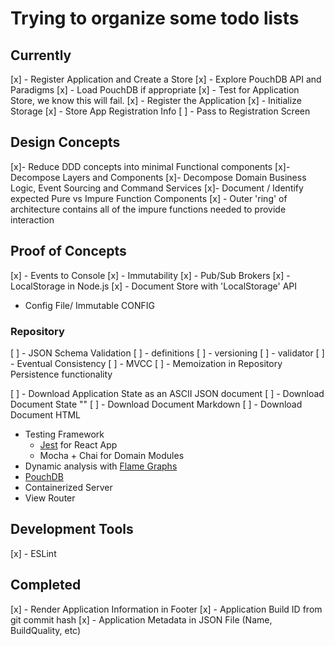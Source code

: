 # Trying to organize some todo lists

## Currently

[x] - Register Application and Create a Store
[x]   - Explore PouchDB API and Paradigms
[x]   - Load PouchDB if appropriate
[x]   - Test for Application Store, we know this will fail.
[x]   - Register the Application
[x]   - Initialize Storage
[x]   - Store App Registration Info
[ ]   - Pass to Registration Screen

## Design Concepts

[x]- Reduce DDD concepts into minimal Functional components
[x]- Decompose Layers and Components
[x]- Decompose Domain Business Logic, Event Sourcing and Command Services
[x]- Document / Identify expected Pure vs Impure Function Components
[x]  - Outer 'ring' of architecture contains all of the impure functions needed to provide interaction

## Proof of Concepts

[x] - Events to Console
[x] - Immutability
[x] - Pub/Sub Brokers
[x] - LocalStorage in Node.js
[x] - Document Store with 'LocalStorage' API

- Config File/ Immutable CONFIG

### Repository

[ ] - JSON Schema Validation
[ ] - definitions
[ ] - versioning
[ ] - validator
[ ] - Eventual Consistency
[ ] - MVCC
[ ] - Memoization in Repository Persistence functionality
 
[ ] - Download Application State as an ASCII JSON document
[ ] - Download Document State ""
[ ] - Download Document Markdown
[ ] - Download Document HTML
 
- Testing Framework
  - [Jest](https://jestjs.io/docs/en/getting-started) for React App
  - Mocha + Chai for Domain Modules
- Dynamic analysis with [Flame Graphs](https://nodejs.org/en/docs/guides/diagnostics-flamegraph/)
- [PouchDB](https://github.com/pouchdb/pouchdb)
- Containerized Server
- View Router
 
## Development Tools
[x] - ESLint

## Completed
[x] - Render Application Information in Footer
[x]   - Application Build ID from git commit hash
[x]   - Application Metadata in JSON File (Name, BuildQuality, etc)